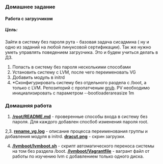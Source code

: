 ### Домашнее задание
#### Работа с загрузчиком
##### Цель:
  Зайти в систему без пароля рута - базовая задача сисадмина ( ну и одно из заданий на любой линуксовой сертификации). Так же нужно уметь управлять поведением загрузчика. Это и будем учиться делать в ДЗ.

1. Попасть в систему без пароля несколькими способами
2. Установить систему с LVM, после чего переименовать VG
3. Добавить модуль в initrd
4. *Сконфигурировать систему без отдельного раздела с /boot, а только с LVM. Репозиторий с пропатченым [grub](https://yum.rumyantsev.com/centos/7/x86_64/). PV необходимо инициализировать с параметром --bootloaderareasize 1m

### Домашняя работа

1. **[/root/README.md](https://github.com/alexshangin/otus/blob/master/lesson07/root/README.md)** - проверенные способы входа в систему без пароля. Для каждого добавлен спосбоб изменения пароля root.

2,3. **[rename_vg.log](https://github.com/alexshangin/otus/blob/master/lesson07/rename_vg.log)** - описание процесса переименования группы и добавления модуля в initrd.
    [**dracut.png**](https://github.com/alexshangin/otus/blob/master/lesson07/dracut.png) - скрин загрузки.

4.  **[/lvmboot/lvmboot.sh](https://github.com/alexshangin/otus/blob/master/lesson07/lvmboot/lvmboot.sh)** - скрипт автоматического переноса системы на том без раздела /boot.
    **[/lvmboot/Vagrantfile](https://github.com/alexshangin/otus/blob/master/lesson07/lvmboot/Vagrantfile)** - вагрант файл от работы по изучению lvm с добавлением только одного диска.